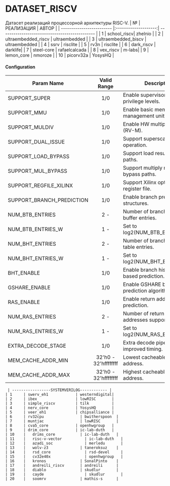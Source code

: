 # DATASET_RISCV
Датасет реализаций процессорной архитектуры RISC-V.
	| № | РЕАЛИЗАЦИЯ | АВТОР | 
	| ------------------------- |:--------------------:| ---------------------------------------------- |
	| 1 | school_riscv| zhelnio |
	| 2 | ultraembedded_riscv | ultraembedded | 
	| 3 | ultraembedded_biscv | ultraembedded |
	| 4 | ssrv | risclite |
	| 5 | rv3n | risclite |
	| 6 | dark_riscv | darklife|
	| 7 | steel-core | rafaelcalcada |
	| 8 | vex_riscv | m-labs|
	| 9 | lemon_core | nmoroze |
	| 10 | picorv32a | YosysHQ |
	
#### Configuration

| Param Name                | Valid Range          | Description                                   |
| ------------------------- |:--------------------:| ----------------------------------------------|
| SUPPORT_SUPER             | 1/0                  | Enable supervisor / user privilege levels.    |
| SUPPORT_MMU               | 1/0                  | Enable basic memory management unit.          |
| SUPPORT_MULDIV            | 1/0                  | Enable HW multiply / divide (RV-M).           |
| SUPPORT_DUAL_ISSUE        | 1/0                  | Support superscalar operation.                |
| SUPPORT_LOAD_BYPASS       | 1/0                  | Support load result bypass paths.             |
| SUPPORT_MUL_BYPASS        | 1/0                  | Support multiply result bypass paths.         |
| SUPPORT_REGFILE_XILINX    | 1/0                  | Support Xilinx optimised register file.       |
| SUPPORT_BRANCH_PREDICTION | 1/0                  | Enable branch prediction structures.          |
| NUM_BTB_ENTRIES           | 2 -                  | Number of branch target buffer entries.       |
| NUM_BTB_ENTRIES_W         | 1 -                  | Set to log2(NUM_BTB_ENTRIES).                 |
| NUM_BHT_ENTRIES           | 2 -                  | Number of branch history table entries.       |
| NUM_BHT_ENTRIES_W         | 1 -                  | Set to log2(NUM_BHT_ENTRIES_W).               |
| BHT_ENABLE                | 1/0                  | Enable branch history table based prediction. |
| GSHARE_ENABLE             | 1/0                  | Enable GSHARE branch prediction algorithm.    |
| RAS_ENABLE                | 1/0                  | Enable return address stack prediction.       |
| NUM_RAS_ENTRIES           | 2 -                  | Number of return stack addresses supported.   |
| NUM_RAS_ENTRIES_W         | 1 -                  | Set to log2(NUM_RAS_ENTRIES_W).               |
| EXTRA_DECODE_STAGE        | 1/0                  | Extra decode pipe stage for improved timing.  |
| MEM_CACHE_ADDR_MIN        | 32'h0 - 32'hffffffff | Lowest cacheable memory address.              |
| MEM_CACHE_ADDR_MAX        | 32'h0 - 32'hffffffff | Highest cacheable memory address.             |	


 	 | -----------------SYSTEMVERILOG------------ |
	| 1		| swerv_eh1	           | westerndigital|
	| 2		| ibex	               | lowRISC       |
	| 3		| simple_riscv	       | tilk          |
	| 4		| nerv_core	           | YosysHQ       |
	| 5		| veer_eh1	           | chipsalliance |
	| 6		| rv32cpu	             | bwitherspoon  |
	| 7		| muntjac	             | lowRISC       |
	| 8		| cva5_core	           | openhwgroup   |
	| 9		| drim_core	           | ic-lab-duth   |
	| 10	|	drims_core	         | ic-lab-duth   |
	| 11	|	risc-v-vector	       | ic-lab-duth   |
	| 12	|	azadi_soc	           | merledu       |
	| 13	|	wolv-z3	             | taneroksuz    |
	| 14	|	rsd_core	           | rsd-devel     |
	| 15	|	cv32e40x	           | openhwgroup   |
	| 16	|	kronos	             | SonalPinto    |
	| 17	|	andreili_riscv	     | andreili      |
	| 18	|	diablo	             | skudlur       | 
	| 19	|	cayde	               | skudlur       | 
	| 20	|	soomrv	             | mathis-s      |
